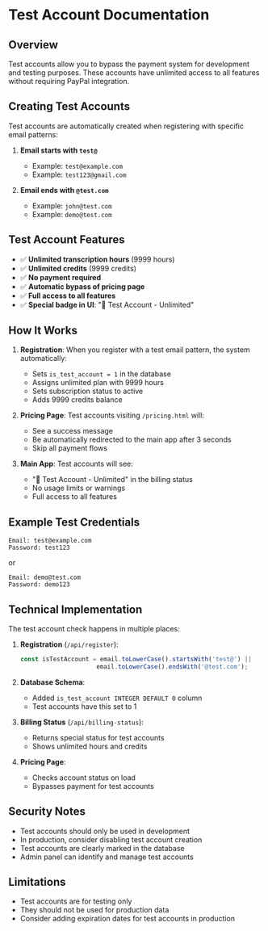 # Test Account Documentation

## Overview

Test accounts allow you to bypass the payment system for development and testing purposes. These accounts have unlimited access to all features without requiring PayPal integration.

## Creating Test Accounts

Test accounts are automatically created when registering with specific email patterns:

1. **Email starts with `test@`**
   - Example: `test@example.com`
   - Example: `test123@gmail.com`

2. **Email ends with `@test.com`**
   - Example: `john@test.com`
   - Example: `demo@test.com`

## Test Account Features

- ✅ **Unlimited transcription hours** (9999 hours)
- ✅ **Unlimited credits** (9999 credits)
- ✅ **No payment required**
- ✅ **Automatic bypass of pricing page**
- ✅ **Full access to all features**
- ✅ **Special badge in UI**: "🧪 Test Account - Unlimited"

## How It Works

1. **Registration**: When you register with a test email pattern, the system automatically:
   - Sets `is_test_account = 1` in the database
   - Assigns unlimited plan with 9999 hours
   - Sets subscription status to active
   - Adds 9999 credits balance

2. **Pricing Page**: Test accounts visiting `/pricing.html` will:
   - See a success message
   - Be automatically redirected to the main app after 3 seconds
   - Skip all payment flows

3. **Main App**: Test accounts will see:
   - "🧪 Test Account - Unlimited" in the billing status
   - No usage limits or warnings
   - Full access to all features

## Example Test Credentials

```
Email: test@example.com
Password: test123
```

or

```
Email: demo@test.com
Password: demo123
```

## Technical Implementation

The test account check happens in multiple places:

1. **Registration** (`/api/register`):
   ```javascript
   const isTestAccount = email.toLowerCase().startsWith('test@') || 
                        email.toLowerCase().endsWith('@test.com');
   ```

2. **Database Schema**:
   - Added `is_test_account INTEGER DEFAULT 0` column
   - Test accounts have this set to 1

3. **Billing Status** (`/api/billing-status`):
   - Returns special status for test accounts
   - Shows unlimited hours and credits

4. **Pricing Page**:
   - Checks account status on load
   - Bypasses payment for test accounts

## Security Notes

- Test accounts should only be used in development
- In production, consider disabling test account creation
- Test accounts are clearly marked in the database
- Admin panel can identify and manage test accounts

## Limitations

- Test accounts are for testing only
- They should not be used for production data
- Consider adding expiration dates for test accounts in production
